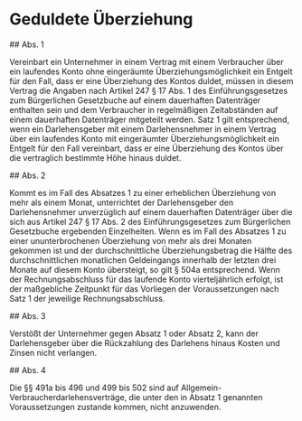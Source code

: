 # Geduldete Überziehung



\#\# Abs. 1

 Vereinbart ein Unternehmer in einem Vertrag mit einem Verbraucher über ein laufendes Konto ohne eingeräumte Überziehungsmöglichkeit ein Entgelt für den Fall, dass er eine Überziehung des Kontos duldet, müssen in diesem Vertrag die Angaben nach Artikel 247 § 17 Abs. 1 des Einführungsgesetzes zum Bürgerlichen Gesetzbuche auf einem dauerhaften Datenträger enthalten sein und dem Verbraucher in regelmäßigen Zeitabständen auf einem dauerhaften Datenträger mitgeteilt werden. Satz 1 gilt entsprechend, wenn ein Darlehensgeber mit einem Darlehensnehmer in einem Vertrag über ein laufendes Konto mit eingeräumter Überziehungsmöglichkeit ein Entgelt für den Fall vereinbart, dass er eine Überziehung des Kontos über die vertraglich bestimmte Höhe hinaus duldet.

\#\# Abs. 2

 Kommt es im Fall des Absatzes 1 zu einer erheblichen Überziehung von mehr als einem Monat, unterrichtet der Darlehensgeber den Darlehensnehmer unverzüglich auf einem dauerhaften Datenträger über die sich aus Artikel 247 § 17 Abs. 2 des Einführungsgesetzes zum Bürgerlichen Gesetzbuche ergebenden Einzelheiten. Wenn es im Fall des Absatzes 1 zu einer ununterbrochenen Überziehung von mehr als drei Monaten gekommen ist und der durchschnittliche Überziehungsbetrag die Hälfte des durchschnittlichen monatlichen Geldeingangs innerhalb der letzten drei Monate auf diesem Konto übersteigt, so gilt § 504a entsprechend. Wenn der Rechnungsabschluss für das laufende Konto vierteljährlich erfolgt, ist der maßgebliche Zeitpunkt für das Vorliegen der Voraussetzungen nach Satz 1 der jeweilige Rechnungsabschluss.

\#\# Abs. 3

 Verstößt der Unternehmer gegen Absatz 1 oder Absatz 2, kann der Darlehensgeber über die Rückzahlung des Darlehens hinaus Kosten und Zinsen nicht verlangen.

\#\# Abs. 4

 Die §§ 491a bis 496 und 499 bis 502 sind auf Allgemein\-Verbraucherdarlehensverträge, die unter den in Absatz 1 genannten Voraussetzungen zustande kommen, nicht anzuwenden. 

